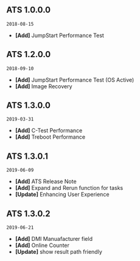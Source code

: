 ## ATS 1.0.0.0
`2018-08-15`

+ **[Add]** JumpStart Performance Test



## ATS 1.2.0.0
`2018-09-10`

+ **[Add]** JumpStart Performance Test (OS Active)
+ **[Add]** Image Recovery


## ATS 1.3.0.0
`2019-03-31`
+ **[Add]** C-Test Performance
+ **[Add]** Treboot Performance


## ATS 1.3.0.1
`2019-06-09`
+ **[Add]** ATS Release Note 
+ **[Add]** Expand and Rerun function for tasks
+ **[Update]** Enhancing User Experience 

## ATS 1.3.0.2
`2019-06-21`
+ **[Add]** DMI Manuafacturer field
+ **[Add]** Online Counter
+ **[Update]** show result path friendly